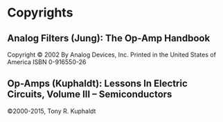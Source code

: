 # Copyrights

## Analog Filters (Jung): The Op-Amp Handbook

Copyright © 2002 By Analog Devices, Inc.
Printed in the United States of America
ISBN 0-916550-26

## Op-Amps (Kuphaldt): Lessons In Electric Circuits, Volume III – Semiconductors

©2000-2015, Tony R. Kuphaldt
